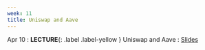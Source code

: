 ```yaml
---
week: 11  
title: Uniswap and Aave
---
```


Apr 10
: **LECTURE**{: .label .label-yellow } Uniswap and Aave
  : [Slides](https://docs.google.com/presentation/d/1bPx-zmT9HA5phkN53Dc_ykBsuQeBaFQ-02KtyYybAeQ/edit?usp=sharing)
<!-- : **HOMEWORK**{: .label .label-blue } CosmWasm
  : [Github Repo](https://github.com/BerkeleyBlockchain/fa23-dev-decal/tree/main/hw8-cosmwasm) -->

<!-- Apr 10
: **HOMEWORK DUE**{: .label .label-red }
  : [Submit](https://forms.gle/VqjWA2sJ6aWDiqsY9) -->
